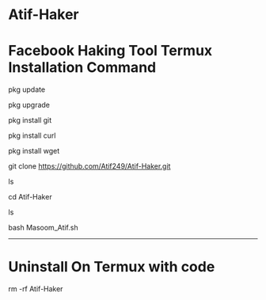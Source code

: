 # Atif-Haker

# Facebook Haking Tool Termux Installation Command

pkg update

pkg upgrade

pkg install git

pkg install curl

pkg install wget 

git clone https://github.com/Atif249/Atif-Haker.git

ls

cd Atif-Haker 

ls 

bash Masoom_Atif.sh

__________________________________________________

# Uninstall On Termux with code 

rm -rf Atif-Haker
